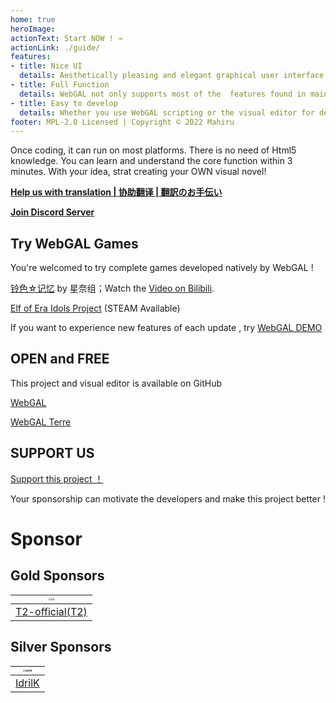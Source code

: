 ```yaml
---
home: true
heroImage: 
actionText: Start NOW ! →
actionLink: ./guide/
features:
- title: Nice UI
  details: Aesthetically pleasing and elegant graphical user interface with interactive effects, providing a better using experience.
- title: Full Function
  details: WebGAL not only supports most of the  features found in mainstream visual novel engines, but you can also use Pixi.js to add custom effects to your game.
- title: Easy to develop
  details: Whether you use WebGAL scripting or the visual editor for development, it is simple and natural.
footer: MPL-2.0 Licensed | Copyright © 2022 Mahiru
---
```


Once coding, it can run on most platforms. There is no need of Html5 knowledge. You can learn and understand the core function within 3 minutes. With your idea, strat creating your OWN visual novel!

**[Help us with translation | 协助翻译 | 翻訳のお手伝い](https://github.com/MakinoharaShoko/WebGAL/tree/dev/packages/webgal/src/translations)**

**[Join Discord Server](https://discord.gg/kPrQkJttJy)**

## Try WebGAL Games

You're welcomed to try complete games developed natively by WebGAL !

[铃色☆记忆](http://hoshinasuzu.cn/) by 星奈组；Watch the [Video on Bilibili](https://www.bilibili.com/video/BV1HY4y1n7z7).

[Elf of Era Idols Project](https://store.steampowered.com/app/2414730/Elf_of_Era_Idols_Project/) (STEAM Available)

If you want to experience new features of each update , try [WebGAL DEMO](https://demo.openwebgal.com)

## OPEN and FREE

This project and visual editor is available on GitHub

[WebGAL](https://github.com/MakinoharaShoko/WebGAL)

[WebGAL Terre](https://github.com/MakinoharaShoko/WebGAL_Terre)

## SUPPORT US

[Support this project ！](sponsor)

Your sponsorship can motivate the developers and make this project better !

# Sponsor

## Gold Sponsors

| <img src="https://avatars.githubusercontent.com/u/91712707?v=4" alt="T2" style="zoom:25%;" /> |
| ------------------------------------------------------------ |
| [T2-official(T2)](https://github.com/T2-official)            |

## Silver Sponsors
| <img src="https://avatars.githubusercontent.com/u/103700780?v=4" alt="IdrilK" style="zoom:25%;" /> |
| ------------------------------------------------------------ |
| [IdrilK](https://github.com/IdrilK)            |